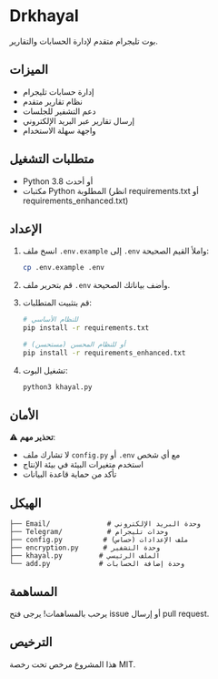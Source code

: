 # Drkhayal

بوت تليجرام متقدم لإدارة الحسابات والتقارير.

## الميزات

- إدارة حسابات تليجرام
- نظام تقارير متقدم
- دعم التشفير للجلسات
- إرسال تقارير عبر البريد الإلكتروني
- واجهة سهلة الاستخدام

## متطلبات التشغيل

- Python 3.8 أو أحدث
- مكتبات Python المطلوبة (انظر requirements.txt أو requirements_enhanced.txt)

## الإعداد

1. انسخ ملف `.env.example` إلى `.env` واملأ القيم الصحيحة:
   ```bash
   cp .env.example .env
   ```

2. قم بتحرير ملف `.env` وأضف بياناتك الصحيحة.

3. قم بتثبيت المتطلبات:
   ```bash
   # للنظام الأساسي
   pip install -r requirements.txt
   
   # أو للنظام المحسن (مستحسن)
   pip install -r requirements_enhanced.txt
   ```

4. تشغيل البوت:
   ```bash
   python3 khayal.py
   ```

## الأمان

⚠️ **تحذير مهم**: 
- لا تشارك ملف `config.py` أو `.env` مع أي شخص
- استخدم متغيرات البيئة في بيئة الإنتاج
- تأكد من حماية قاعدة البيانات

## الهيكل

```
├── Email/              # وحدة البريد الإلكتروني
├── Telegram/           # وحدات تليجرام
├── config.py          # ملف الإعدادات (حساس)
├── encryption.py      # وحدة التشفير
├── khayal.py         # الملف الرئيسي
└── add.py            # وحدة إضافة الحسابات
```

## المساهمة

يرحب بالمساهمات! يرجى فتح issue أو إرسال pull request.

## الترخيص

هذا المشروع مرخص تحت رخصة MIT.